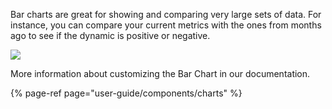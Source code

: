 [comment]: # ($page_title=Bar)
[comment]: # ($page_description=An overview of Bar Chart)

Bar charts are great for showing and comparing very large sets of data. For instance, you can compare your current metrics with the ones from months ago to see if the dynamic is positive or negative.

![](https://gblobscdn.gitbook.com/assets%2F-LQ08RFAKZvFADEiXKFy%2F-MEUTS5Cb65Kk4L2d8GI%2F-MEUsXUxSDWW9DpZEM3Q%2Fimage.png?alt=media&token=383b592a-d5db-4e55-bdbf-92a691e39996)

More information about customizing the Bar Chart in our documentation.

{% page-ref page="user-guide/components/charts" %}

